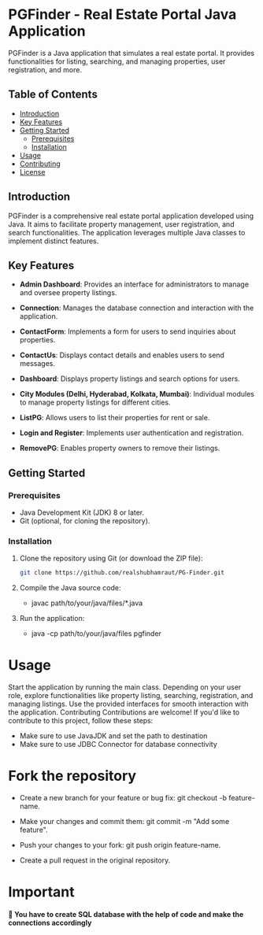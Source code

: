 # PGFinder - Real Estate Portal Java Application

PGFinder is a Java application that simulates a real estate portal. It provides functionalities for listing, searching, and managing properties, user registration, and more.

## Table of Contents

- [Introduction](#introduction)
- [Key Features](#key-features)
- [Getting Started](#getting-started)
  - [Prerequisites](#prerequisites)
  - [Installation](#installation)
- [Usage](#usage)
- [Contributing](#contributing)
- [License](#license)

## Introduction

PGFinder is a comprehensive real estate portal application developed using Java. It aims to facilitate property management, user registration, and search functionalities. The application leverages multiple Java classes to implement distinct features.

## Key Features

- **Admin Dashboard**: Provides an interface for administrators to manage and oversee property listings.

- **Connection**: Manages the database connection and interaction with the application.

- **ContactForm**: Implements a form for users to send inquiries about properties.

- **ContactUs**: Displays contact details and enables users to send messages.

- **Dashboard**: Displays property listings and search options for users.

- **City Modules (Delhi, Hyderabad, Kolkata, Mumbai)**: Individual modules to manage property listings for different cities.

- **ListPG**: Allows users to list their properties for rent or sale.

- **Login and Register**: Implements user authentication and registration.

- **RemovePG**: Enables property owners to remove their listings.

## Getting Started

### Prerequisites

- Java Development Kit (JDK) 8 or later.
- Git (optional, for cloning the repository).

### Installation

1. Clone the repository using Git (or download the ZIP file):

   ```bash
   git clone https://github.com/realshubhamraut/PG-Finder.git


2. Compile the Java source code:

    - javac path/to/your/java/files/*.java

3. Run the application:

    - java -cp path/to/your/java/files pgfinder


#  Usage

Start the application by running the main class.
Depending on your user role, explore functionalities like property listing, searching, registration, and managing listings.
Use the provided interfaces for smooth interaction with the application.
Contributing
Contributions are welcome! If you'd like to contribute to this project, follow these steps:
- Make sure to use JavaJDK and set the path to destination
- Make sure to use JDBC Connector for database connectivity

#  Fork the repository

- Create a new branch for your feature or bug fix: git checkout -b feature-name.

- Make your changes and commit them: git commit -m "Add some feature".
- Push your changes to your fork: git push origin feature-name.
- Create a pull request in the original repository.

#  Important

#### 📌 You have to create SQL database with the help of code and make the connections accordingly
